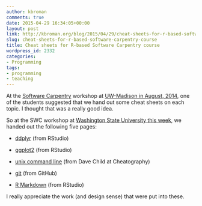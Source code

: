 ```yaml
---
author: kbroman
comments: true
date: 2015-04-29 16:34:05+00:00
layout: post
link: http://kbroman.org/blog/2015/04/29/cheat-sheets-for-r-based-software-carpentry-course/
slug: cheat-sheets-for-r-based-software-carpentry-course
title: Cheat sheets for R-based Software Carpentry course
wordpress_id: 2332
categories:
- Programming
tags:
- programming
- teaching
---
```


At the [Software Carpentry](http://software-carpentry.org) workshop at  [UW-Madison in August, 2014](https://github.com/UW-Madison-ACI/boot-camps/blob/2014-08-25/README.md), one of the students suggested that we hand out some cheat sheets on each topic. I thought that was a really good idea.

So at the SWC workshop at [Washington State University this week](http://karawoo.com/2015-04-27-wsu/), we handed out the following five pages:




  
  * [ddplyr](http://www.rstudio.com/wp-content/uploads/2015/02/data-wrangling-cheatsheet.pdf) (from RStudio)

  
  * [ggplot2](http://www.rstudio.com/wp-content/uploads/2015/04/ggplot2-cheatsheet.pdf) (from RStudio)

  
  * [unix command line](http://www.cheatography.com/davechild/cheat-sheets/linux-command-line/pdf/) (from Dave Child at Cheatography)

  
  * [git](https://training.github.com/kit/downloads/github-git-cheat-sheet.pdf) (from GitHub)

  
  * [R Markdown](http://www.rstudio.com/wp-content/uploads/2015/02/rmarkdown-cheatsheet.pdf) (from RStudio)



I really appreciate the work (and design sense) that were put into these.
